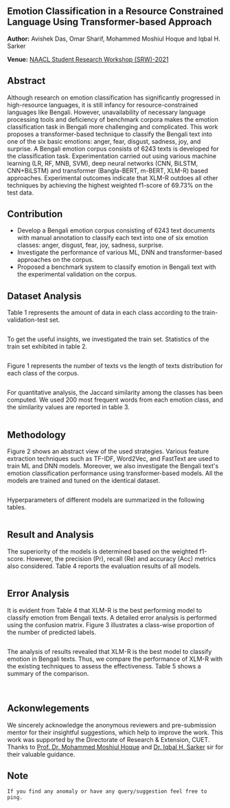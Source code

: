 
<img title="" src="Figures/naacl-2021.PNG" alt="">

## Emotion Classification in a Resource Constrained Language Using Transformer-based Approach

**Author:** Avishek Das, Omar Sharif, Mohammed Moshiul Hoque and Iqbal H. Sarker

**Venue:** [NAACL Student Research Workshop (SRW)-2021](https://naacl2021-srw.github.io/)

## Abstract

Although research on emotion classification has significantly progressed in high-resource languages, it is still infancy for resource-constrained languages like Bengali. However, unavailability of necessary language processing tools and deficiency of benchmark corpora makes the emotion classification task in Bengali more challenging and complicated. This work proposes a transformer-based technique to classify the Bengali text into one of the six basic emotions: anger, fear, disgust, sadness, joy, and surprise.  A Bengali emotion corpus consists of 6243 texts is developed for the classification task. Experimentation carried out using various machine learning (LR, RF, MNB, SVM), deep neural networks (CNN, BiLSTM, CNN+BiLSTM) and transformer (Bangla-BERT, m-BERT, XLM-R) based approaches. Experimental outcomes indicate that XLM-R outdoes all other techniques by achieving the highest weighted f1-score of 69.73\% on the test data.

## Contribution

- Develop a Bengali emotion corpus consisting of 6243 text documents with manual annotation to classify each text into one of six emotion classes: anger, disgust, fear, joy, sadness, surprise. 
- Investigate the performance of various ML, DNN and transformer-based approaches on the corpus.
- Proposed a benchmark system to classify emotion in Bengali text with the experimental validation on the corpus.

## Dataset Analysis

Table 1 represents the amount of data in each class according to the train-validation-test set.

<img title="" src="Figures/train-val-test.PNG" alt="">

To get the useful insights, we investigated the train set. Statistics of the train set exhibited in table 2.

<img title="" src="Figures/statistics.PNG" alt="">


Figure 1 represents the number of texts vs the length of texts distribution for each class of the corpus.

<img title="" src="Figures/fig1.PNG" alt="">

For quantitative analysis, the Jaccard similarity among the classes has been computed. We used 200 most frequent words from each emotion class, and the similarity values are reported in table 3.

<img title="" src="Figures/jaccard.PNG" alt="">

## Methodology

Figure 2 shows an abstract view of the used strategies. Various feature extraction techniques such as TF-IDF, Word2Vec, and FastText are used to train ML and DNN models. Moreover, we also investigate the Bengali text's emotion classification performance using transformer-based models. All the models are trained and tuned on the identical dataset.

<img title="" src="Figures/fig2.PNG" alt="">

Hyperparameters of different models are summarized in the following tables.

<img title="" src="Figures/hyperparameters.PNG" alt="">

## Result and Analysis

The superiority of the models is determined based on the weighted f1-score. However, the precision (Pr), recall (Re) and accuracy (Acc) metrics also considered. Table 4 reports the evaluation results of all models.

<img title="" src="Figures/result1.PNG" alt="">

## Error Analysis
It is evident from Table 4 that XLM-R is the best performing model to classify emotion from Bengali texts. A detailed error analysis is performed using the confusion matrix. Figure 3 illustrates a class-wise proportion of the number of predicted labels.

<img title="" src="Figures/fig3.PNG" alt="">

The analysis of results revealed that XLM-R is the best model to classify emotion in Bengali texts. Thus, we compare the performance of XLM-R with the existing techniques to assess the effectiveness. Table 5 shows a summary of the comparison.

<img title="" src="Figures/comparison.PNG" alt="">


<img title="" src="Figures/ex1.PNG" alt="">
<img title="" src="Figures/ex2.PNG" alt="">


## Ackonwlegements
We sincerely acknowledge the anonymous reviewers and pre-submission mentor for their insightful suggestions, which help to improve the work. This work was supported by the Directorate of Research & Extension, CUET. Thanks to [Prof. Dr. Mohammed Moshiul Hoque](https://www.researchgate.net/profile/Moshiul_Hoque) and [Dr. Iqbal H. Sarker](https://www.sites.google.com/site/iqbalsarkercse/) sir for their valuable guidance.

## Note
`If you find any anomaly or have any query/suggestion feel free to ping.`
